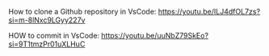 How to clone a Github repository  in VsCode:
https://youtu.be/ILJ4dfOL7zs?si=m-8lNxc9LGyy227v

HOW to commit in VsCode:
https://youtu.be/uuNbZ79SkEo?si=9T1tmzPr01uXLHuC
